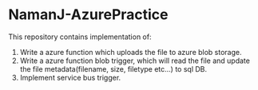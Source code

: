 # NamanJ-AzurePractice
This repository contains implementation of:
1. Write a azure function which uploads the file to azure blob storage.
2. Write a azure function blob trigger, which will read the file and update the file metadata(filename, size, filetype etc...) to sql DB.
3. Implement service bus trigger.
